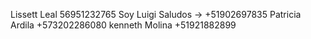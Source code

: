 Lissett Leal 56951232765
Soy Luigi Saludos -> +51902697835 
Patricia Ardila +573202286080
kenneth Molina +51921882899
